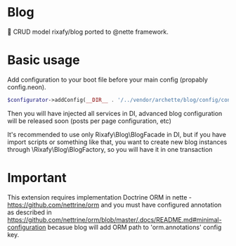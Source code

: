 # Blog
📝 CRUD model rixafy/blog ported to @nette framework.

# Basic usage

Add configuration to your boot file before your main config (propably config.neon).
```PHP
$configurator->addConfig(__DIR__ . '/../vendor/archette/blog/config/config.neon');
```

Then you will have injected all services in DI, advanced blog configuration will be released soon (posts per page configuration, etc)

It's recommended to use only Rixafy\Blog\BlogFacade in DI, but if you have import scripts or something like that, you want to create new blog instances through \Rixafy\Blog\BlogFactory, so you will have it in one transaction 

# Important

This extension requires implementation Doctrine ORM in nette - https://github.com/nettrine/orm and you must have configured annotation as described in https://github.com/nettrine/orm/blob/master/.docs/README.md#minimal-configuration becasue blog will add ORM path to 'orm.annotations' config key.
